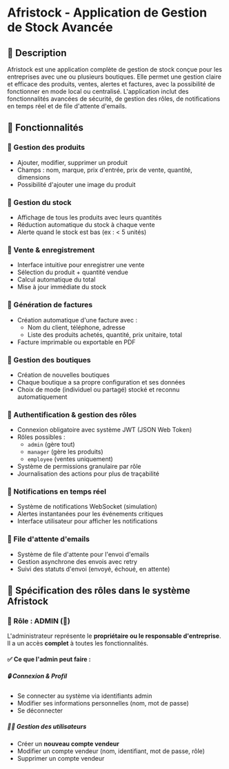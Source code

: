 # Afristock - Application de Gestion de Stock Avancée

## 📝 Description

Afristock est une application complète de gestion de stock conçue pour les entreprises avec une ou plusieurs boutiques. Elle permet une gestion claire et efficace des produits, ventes, alertes et factures, avec la possibilité de fonctionner en mode local ou centralisé. L'application inclut des fonctionnalités avancées de sécurité, de gestion des rôles, de notifications en temps réel et de file d'attente d'emails.

## 🎯 Fonctionnalités

### 🔹 Gestion des produits
- Ajouter, modifier, supprimer un produit
- Champs : nom, marque, prix d'entrée, prix de vente, quantité, dimensions
- Possibilité d'ajouter une image du produit

### 🔹 Gestion du stock
- Affichage de tous les produits avec leurs quantités
- Réduction automatique du stock à chaque vente
- Alerte quand le stock est bas (ex : < 5 unités)

### 🔹 Vente & enregistrement
- Interface intuitive pour enregistrer une vente
- Sélection du produit + quantité vendue
- Calcul automatique du total
- Mise à jour immédiate du stock

### 🔹 Génération de factures
- Création automatique d'une facture avec :
  - Nom du client, téléphone, adresse
  - Liste des produits achetés, quantité, prix unitaire, total
- Facture imprimable ou exportable en PDF

### 🔹 Gestion des boutiques
- Création de nouvelles boutiques
- Chaque boutique a sa propre configuration et ses données
- Choix de mode (individuel ou partagé) stocké et reconnu automatiquement

### 🔹 Authentification & gestion des rôles
- Connexion obligatoire avec système JWT (JSON Web Token)
- Rôles possibles :
  - `admin` (gère tout)
  - `manager` (gère les produits)
  - `employee` (ventes uniquement)
- Système de permissions granulaire par rôle
- Journalisation des actions pour plus de traçabilité

### 🔹 Notifications en temps réel
- Système de notifications WebSocket (simulation)
- Alertes instantanées pour les événements critiques
- Interface utilisateur pour afficher les notifications

### 🔹 File d'attente d'emails
- Système de file d'attente pour l'envoi d'emails
- Gestion asynchrone des envois avec retry
- Suivi des statuts d'envoi (envoyé, échoué, en attente)

## 🔐 Spécification des rôles dans le système Afristock

### 👤 Rôle : ADMIN (👑)

L'administrateur représente le **propriétaire ou le responsable d'entreprise**. Il a un accès **complet** à toutes les fonctionnalités.

#### ✅ Ce que l'admin peut faire :

##### 🔒 Connexion & Profil
- Se connecter au système via identifiants admin
- Modifier ses informations personnelles (nom, mot de passe)
- Se déconnecter

##### 🧑‍💼 Gestion des utilisateurs
- Créer un **nouveau compte vendeur**
- Modifier un compte vendeur (nom, identifiant, mot de passe, rôle)
- Supprimer un compte vendeur
